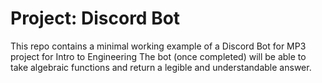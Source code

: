 # Project: Discord Bot

This repo contains a minimal working example of a Discord Bot for MP3 project for Intro to Engineering
The bot (once completed) will be able to take algebraic functions and return a legible and understandable answer.